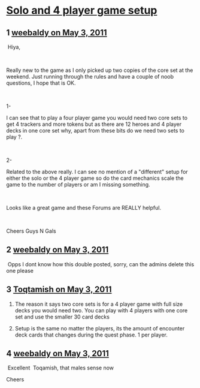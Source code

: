 # [Solo and 4 player game setup](https://community.fantasyflightgames.com/topic/46186-solo-and-4-player-game-setup/)

## 1 [weebaldy on May 3, 2011](https://community.fantasyflightgames.com/topic/46186-solo-and-4-player-game-setup/?do=findComment&comment=462788)

 Hiya,

 

Really new to the game as I only picked up two copies of the core set at the weekend. Just running through the rules and have a couple of noob questions, I hope that is OK.

 

1-

I can see that to play a four player game you would need two core sets to get 4 trackers and more tokens but as there are 12 heroes and 4 player decks in one core set why, apart from these bits do we need two sets to play ?. 

 

2-

Related to the above really. I can see no mention of a "different" setup for either the solo or the 4 player game so do the card mechanics scale the game to the number of players or am I missing something.

 

Looks like a great game and these Forums are REALLY helpful.

 

Cheers Guys N Gals

## 2 [weebaldy on May 3, 2011](https://community.fantasyflightgames.com/topic/46186-solo-and-4-player-game-setup/?do=findComment&comment=462791)

 Opps I dont know how this double posted, sorry, can the admins delete this one please

## 3 [Toqtamish on May 3, 2011](https://community.fantasyflightgames.com/topic/46186-solo-and-4-player-game-setup/?do=findComment&comment=462792)

1) The reason it says two core sets is for a 4 player game with full size decks you would need two. You can play with 4 players with one core set and use the smaller 30 card decks

2) Setup is the same no matter the players, its the amount of encounter deck cards that changes during the quest phase. 1 per player.

## 4 [weebaldy on May 3, 2011](https://community.fantasyflightgames.com/topic/46186-solo-and-4-player-game-setup/?do=findComment&comment=462820)

 Excellent  Toqamish, that males sense now

Cheers

